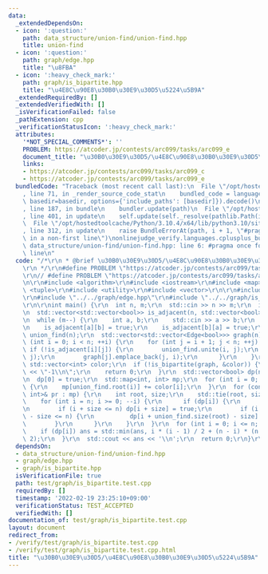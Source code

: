 ```yaml
---
data:
  _extendedDependsOn:
  - icon: ':question:'
    path: data_structure/union-find/union-find.hpp
    title: union-find
  - icon: ':question:'
    path: graph/edge.hpp
    title: "\u8FBA"
  - icon: ':heavy_check_mark:'
    path: graph/is_bipartite.hpp
    title: "\u4E8C\u90E8\u30B0\u30E9\u30D5\u5224\u5B9A"
  _extendedRequiredBy: []
  _extendedVerifiedWith: []
  _isVerificationFailed: false
  _pathExtension: cpp
  _verificationStatusIcon: ':heavy_check_mark:'
  attributes:
    '*NOT_SPECIAL_COMMENTS*': ''
    PROBLEM: https://atcoder.jp/contests/arc099/tasks/arc099_e
    document_title: "\u30B0\u30E9\u30D5/\u4E8C\u90E8\u30B0\u30E9\u30D5\u5224\u5B9A"
    links:
    - https://atcoder.jp/contests/arc099/tasks/arc099_c
    - https://atcoder.jp/contests/arc099/tasks/arc099_e
  bundledCode: "Traceback (most recent call last):\n  File \"/opt/hostedtoolcache/Python/3.10.4/x64/lib/python3.10/site-packages/onlinejudge_verify/documentation/build.py\"\
    , line 71, in _render_source_code_stat\n    bundled_code = language.bundle(stat.path,\
    \ basedir=basedir, options={'include_paths': [basedir]}).decode()\n  File \"/opt/hostedtoolcache/Python/3.10.4/x64/lib/python3.10/site-packages/onlinejudge_verify/languages/cplusplus.py\"\
    , line 187, in bundle\n    bundler.update(path)\n  File \"/opt/hostedtoolcache/Python/3.10.4/x64/lib/python3.10/site-packages/onlinejudge_verify/languages/cplusplus_bundle.py\"\
    , line 401, in update\n    self.update(self._resolve(pathlib.Path(included), included_from=path))\n\
    \  File \"/opt/hostedtoolcache/Python/3.10.4/x64/lib/python3.10/site-packages/onlinejudge_verify/languages/cplusplus_bundle.py\"\
    , line 312, in update\n    raise BundleErrorAt(path, i + 1, \"#pragma once found\
    \ in a non-first line\")\nonlinejudge_verify.languages.cplusplus_bundle.BundleErrorAt:\
    \ data_structure/union-find/union-find.hpp: line 6: #pragma once found in a non-first\
    \ line\n"
  code: "/*\r\n * @brief \u30B0\u30E9\u30D5/\u4E8C\u90E8\u30B0\u30E9\u30D5\u5224\u5B9A\
    \r\n */\r\n#define PROBLEM \"https://atcoder.jp/contests/arc099/tasks/arc099_e\"\
    \r\n// #define PROBLEM \"https://atcoder.jp/contests/arc099/tasks/arc099_c\"\r\
    \n\r\n#include <algorithm>\r\n#include <iostream>\r\n#include <map>\r\n#include\
    \ <tuple>\r\n#include <utility>\r\n#include <vector>\r\n\r\n#include \"../../data_structure/union-find/union-find.hpp\"\
    \r\n#include \"../../graph/edge.hpp\"\r\n#include \"../../graph/is_bipartite.hpp\"\
    \r\n\r\nint main() {\r\n  int n, m;\r\n  std::cin >> n >> m;\r\n  int ans = m;\r\
    \n  std::vector<std::vector<bool>> is_adjacent(n, std::vector<bool>(n, false));\r\
    \n  while (m--) {\r\n    int a, b;\r\n    std::cin >> a >> b;\r\n    --a; --b;\r\
    \n    is_adjacent[a][b] = true;\r\n    is_adjacent[b][a] = true;\r\n  }\r\n  UnionFind\
    \ union_find(n);\r\n  std::vector<std::vector<Edge<bool>>> graph(n);\r\n  for\
    \ (int i = 0; i < n; ++i) {\r\n    for (int j = i + 1; j < n; ++j) {\r\n     \
    \ if (!is_adjacent[i][j]) {\r\n        union_find.unite(i, j);\r\n        graph[i].emplace_back(i,\
    \ j);\r\n        graph[j].emplace_back(j, i);\r\n      }\r\n    }\r\n  }\r\n \
    \ std::vector<int> color;\r\n  if (!is_bipartite(graph, &color)) {\r\n    std::cout\
    \ << \"-1\\n\";\r\n    return 0;\r\n  }\r\n  std::vector<bool> dp(n + 1, false);\r\
    \n  dp[0] = true;\r\n  std::map<int, int> mp;\r\n  for (int i = 0; i < n; ++i)\
    \ {\r\n    mp[union_find.root(i)] += color[i];\r\n  }\r\n  for (const std::pair<int,\
    \ int>& pr : mp) {\r\n    int root, size;\r\n    std::tie(root, size) = pr;\r\n\
    \    for (int i = n; i >= 0; --i) {\r\n      if (dp[i]) {\r\n        dp[i] = false;\r\
    \n        if (i + size <= n) dp[i + size] = true;\r\n        if (i + union_find.size(root)\
    \ - size <= n) {\r\n          dp[i + union_find.size(root) - size] = true;\r\n\
    \        }\r\n      }\r\n    }\r\n  }\r\n  for (int i = 0; i <= n; ++i) {\r\n\
    \    if (dp[i]) ans = std::min(ans, i * (i - 1) / 2 + (n - i) * (n - i - 1) /\
    \ 2);\r\n  }\r\n  std::cout << ans << '\\n';\r\n  return 0;\r\n}\r\n"
  dependsOn:
  - data_structure/union-find/union-find.hpp
  - graph/edge.hpp
  - graph/is_bipartite.hpp
  isVerificationFile: true
  path: test/graph/is_bipartite.test.cpp
  requiredBy: []
  timestamp: '2022-02-19 23:25:10+09:00'
  verificationStatus: TEST_ACCEPTED
  verifiedWith: []
documentation_of: test/graph/is_bipartite.test.cpp
layout: document
redirect_from:
- /verify/test/graph/is_bipartite.test.cpp
- /verify/test/graph/is_bipartite.test.cpp.html
title: "\u30B0\u30E9\u30D5/\u4E8C\u90E8\u30B0\u30E9\u30D5\u5224\u5B9A"
---
```

